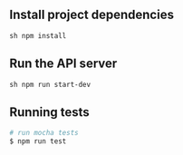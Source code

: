 ## Install project dependencies

```sh npm install```

## Run the API server

```sh npm run start-dev```

## Running tests

```sh
# run mocha tests
$ npm run test
```
